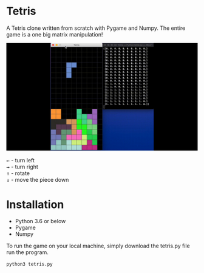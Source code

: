 # Tetris
A Tetris clone written from scratch with Pygame and Numpy. The entire game is a one big matrix manipulation!

![](tetris_demo.gif)

<kbd>&#8592;</kbd> - turn left  
<kbd>&#8594;</kbd> - turn right  
<kbd>&#8593;</kbd> - rotate  
<kbd>&#8595;</kbd> - move the piece down  

# Installation
- Python 3.6 or below
- Pygame
- Numpy

To run the game on your local machine, simply download the tetris.py file run the program.
```bash
python3 tetris.py
```
